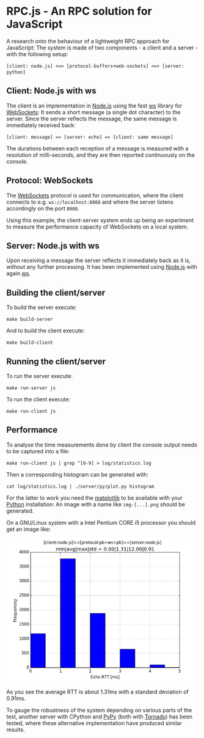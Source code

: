 # RPC.js - An RPC solution for JavaScript

[Node.js]: http://nodejs.org/
[ws]: https://www.npmjs.com/package/ws
[WebSockets]: http://www.html5rocks.com/en/tutorials/websockets/basics/
[Python]: https://www.python.org/
[Tornado]: http://www.tornadoweb.org/en/stable/
[matplotlib]: http://matplotlib.org/
[PyPy]: http://pypy.org/

A research onto the behaviour of a lightweight RPC approach for JavaScript: The
system is made of two components - a client and a server - with the following
setup:

    [client: node.js] <=> [protocol-buffers+web-sockets] <=> [server: python]

## Client: Node.js with ws

The client is an implementation in [Node.js] using the fast [ws] library for
[WebSockets]: It sends a short message (a single dot character) to the server.
Since the server reflects the message, the same message is immediately received
back:

    [client: message] => [server: echo] => [client: same message]

The durations between each reception of a message is measured with a resolution
of milli-seconds, and they are then reported continuously on the console.
 
## Protocol: WebSockets 

The [WebSockets] protocol is used for communication, where the client connects
to e.g. `ws://localhost:8088` and where the server listens accordingly on the
port `8088`.

Using this example, the client-server system ends up being an experiment to
measure the performance capacity of WebSockets on a local system.

## Server: Node.js with ws

Upon receiving a message the server reflects it immediately back as it is,
without any further processing. It has been implemented using [Node.js] with
again [ws].

## Building the client/server

To build the server execute:

    make build-server

And to build the client execute:

    make build-client

## Running the client/server

To run the server execute:

    make run-server js

To run the client execute:

    make run-client js

## Performance

To analyse the time measurements done by client the console output needs to be
captured into a file:

    make run-client js | grep ^[0-9] > log/statistics.log

Then a corresponding histogram can be generated with:

    cat log/statistics.log | ./server/py/plot.py histogram

For the latter to work you need the [matplotlib] to be available with your
[Python] installation: An image with a name like `img-[...].png` should be
generated.

On a GNU/Linux system with a Intel Pentium CORE i5 processor you should get an
image like:

![RTT in milli-seconds](log/img-[2015-11-09T15:51:38.764Z].png)

As you see the average RTT is about 1.31ms with a standard deviation of 0.91ms.

To gauge the robustness of the system depending on various parts of the test,
another server with CPython and [PyPy] (both with [Tornado]) has been tested,
where these alternative implementation have produced similar results.
